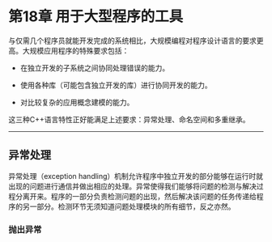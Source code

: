 # 第18章 用于大型程序的工具

与仅需几个程序员就能开发完成的系统相比，大规模编程对程序设计语言的要求更高。大规模应用程序的特殊要求包括：

- 在独立开发的子系统之间协同处理错误的能力。

- 使用各种库（可能包含独立开发的库）进行协同开发的能力。

- 对比较复杂的应用概念建模的能力。

这三种C++语言特性正好能满足上述要求：异常处理、命名空间和多重继承。

---

## 异常处理

异常处理（exception handling）机制允许程序中独立开发的部分能够在运行时就出现的问题进行通信并做出相应的处理。异常使得我们能够将问题的检测与解决过程分离开来。程序的一部分负责检测问题的出现，然后解决该问题的任务传递给程序的另一部分。检测环节无须知道问题处理模块的所有细节，反之亦然。

### 抛出异常

